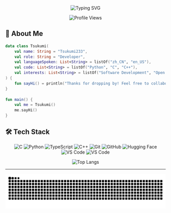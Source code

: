 <div align="center">
  <img src="https://readme-typing-svg.herokuapp.com?font=Fira+Code&size=30&duration=3000&pause=1000&color=81D8D0&center=true&vCenter=true&random=false&width=435&lines=Hi+there!+I'm+Tsukumi+%F0%9F%91%8B;Welcome+to+my+Profile!" alt="Typing SVG" 
  onerror="this.onerror=null;this.src='https://readme-typing-svg.demolab.com?font=Fira+Code&size=30&duration=3000&pause=1000&color=81D8D0&center=true&vCenter=true&random=false&width=435&lines=Hi+there!+I%27m+Tsukumi+%F0%9F%91%8B;Welcome+to+my+Profile!'"/>
</div>

<div align="center">
  
  ![Profile Views](https://komarev.com/ghpvc/?username=Tsukumi233&color=blueviolet&style=flat-square)
  
</div>

## 🌟 About Me

```kotlin
data class Tsukumi(
    val name: String = "Tsukumi233",
    val role: String = "Developer",
    val languageSpoken: List<String> = listOf("zh_CN", "en_US"),
    val code: List<String> = listOf("Python", "C", "C++"),
    val interests: List<String> = listOf("Software Development", "Open Source", "AI/ML")
) {
    fun sayHi() = println("Thanks for dropping by! Feel free to collaborate or ask questions!")
}

fun main() {
    val me = Tsukumi()
    me.sayHi()
}
```

## 🛠️ Tech Stack

<div align="center">

  ![C](https://img.shields.io/badge/-C-A8B9CC?style=flat-square&logo=c&logoColor=white)
  ![Python](https://img.shields.io/badge/-Python-3776AB?style=flat-square&logo=python&logoColor=white)
  ![TypeScript](https://img.shields.io/badge/-TypeScript-3178C6?style=flat-square&logo=typescript&logoColor=white)
  ![C++](https://img.shields.io/badge/-C++-00599C?style=flat-square&logo=cplusplus&logoColor=white)
  ![Git](https://img.shields.io/badge/-Git-F05032?style=flat-square&logo=git&logoColor=white)
  ![GitHub](https://img.shields.io/badge/-GitHub-181717?style=flat-square&logo=github)
  ![Hugging Face](https://img.shields.io/badge/-Hugging%20Face-FF4500?style=flat-square&logo=huggingface&logoColor=white)
  ![VS Code](https://img.shields.io/badge/-VS%20Code-007ACC?style=flat-square)
  ![VS Code](https://img.shields.io/badge/-Cursor-181717?style=flat-square)
</div>


<div align="center">
  
  ![Top Langs](https://github-readme-stats.vercel.app/api/top-langs/?username=Tsukumi233&layout=compact&theme=tokyonight)
    
</div>

---

<div align="center">
  <img src="https://raw.githubusercontent.com/Tsukumi233/Tsukumi233/output/github-contribution-grid-snake-dark.svg" alt="Snake animation" />
</div>
